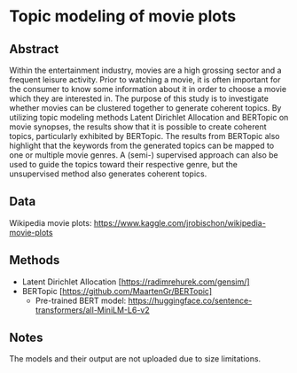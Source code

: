 # Topic modeling of movie plots

## Abstract
Within the entertainment industry, movies are a high grossing sector and a frequent leisure activity. Prior to watching a movie, it is often important for the consumer to know some information about it in order to choose a movie which they are interested in.  The purpose of this study is to investigate whether movies can be clustered together to generate coherent topics. By utilizing topic modeling methods Latent Dirichlet Allocation and BERTopic on movie synopses, the results show that it is possible to create coherent topics, particularly exhibited by BERTopic. The results from BERTopic also highlight that the keywords from the generated topics can be mapped to one or multiple movie genres. A (semi-) supervised approach can also be used to guide the topics toward their respective genre, but the unsupervised method also generates coherent topics.

## Data
Wikipedia movie plots: https://www.kaggle.com/jrobischon/wikipedia-movie-plots

## Methods
- Latent Dirichlet Allocation [https://radimrehurek.com/gensim/]
- BERTopic [https://github.com/MaartenGr/BERTopic]
  - Pre-trained BERT model: https://huggingface.co/sentence-transformers/all-MiniLM-L6-v2

## Notes
The models and their output are not uploaded due to size limitations.